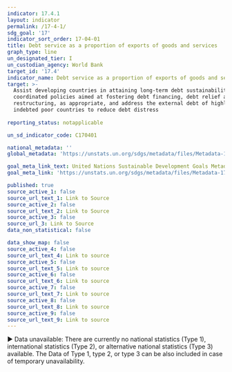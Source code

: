 ```yaml
---
indicator: 17.4.1
layout: indicator
permalink: /17-4-1/
sdg_goal: '17'
indicator_sort_order: 17-04-01
title: Debt service as a proportion of exports of goods and services
graph_type: line
un_designated_tier: I
un_custodian_agency: World Bank
target_id: '17.4'
indicator_name: Debt service as a proportion of exports of goods and services
target: >-
  Assist developing countries in attaining long-term debt sustainability through
  coordinated policies aimed at fostering debt financing, debt relief and debt
  restructuring, as appropriate, and address the external debt of highly
  indebted poor countries to reduce debt distress
  
reporting_status: notapplicable

un_sd_indicator_code: C170401

national_metadata: ''
global_metadata: 'https://unstats.un.org/sdgs/metadata/files/Metadata-17-04-01.pdf'

goal_meta_link_text: United Nations Sustainable Development Goals Metadata (pdf 468kB)
goal_meta_link: 'https://unstats.un.org/sdgs/metadata/files/Metadata-17-04-01.pdf'

published: true
source_active_1: false
source_url_text_1: Link to Source
source_active_2: false
source_url_text_2: Link to Source
source_active_3: false
source_url_3: Link to Source
data_non_statistical: false

data_show_map: false
source_active_4: false
source_url_text_4: Link to source
source_active_5: false
source_url_text_5: Link to source
source_active_6: false
source_url_text_6: Link to source
source_active_7: false
source_url_text_7: Link to source
source_active_8: false
source_url_text_8: Link to source
source_active_9: false
source_url_text_9: Link to source
---
```

▶ Data unavailable: There are currently no national statistics (Type 1), international statistics (Type 2), or alternative national statistics (Type 3) available. The Data of Type 1, type 2, or type 3 can be also included in case of temporary unavailability.
